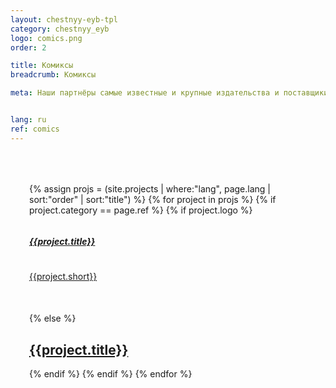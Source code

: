 ```yaml
---
layout: chestnyy-eyb-tpl
category: chestnyy_eyb
logo: comics.png
order: 2

title: Комиксы
breadcrumb: Комиксы

meta: Наши партнёры самые известные и крупные издательства и поставщики товаров.


lang: ru
ref: comics
---
```


<div id="itemContainer" class="row">
    {% assign projs = (site.projects | where:"lang", page.lang | sort:"order" | sort:"title") %}    
    {% for project in projs %}
    {% if project.category == page.ref %}
      {% if project.logo %}
      <div class="col-lg-6 itemcard">
        	<a href="{{site.baseurl}}{{project.url}}">
        		<div class="row">
		        	<div class="col-lg-12">
		        		<h5>{{project.title}}</h5>
		        	</div>
		        	<div class="col-lg-6">
		          		<img src="{{site.baseurl}}/img/{{project.category}}/{{project.logo}}" alt="">
		          	</div>
		          	<div class="col-lg-6">
		          		{{project.short}}
		          	</div>
	          	</div>
	        </a>
      </div>
      {% else %}
      <div class="col-lg-6">
        <a href="{{site.baseurl}}{{project.url}}" class="technical-card">
          <h2 class="text-center">{{project.title}}</h2>
        </a>
      </div>
      {% endif %}
    {% endif %}
    {% endfor %}
</div>
<style>
	.hero { height: 100%; padding: 20px 100px !important; }
	.hero>div { height: 100%; padding-bottom: 30px; background: url('/anim/bg_window.png');background-size: 100% 100%; }
	#itemContainer {  padding: 15px; margin: 0px; padding: 50px 50px 50px 30px; height: 100%; overflow-y: scroll; justify-content: unset; }
	.col-lg-4 a, .col-lg-6 a { background: none; }
	.technical-card, .friends-card { box-shadow: none; }
	h5 { margin-bottom: 25px; height: 45px; display: flex; align-items: center; }
	h5 a { display: block; }
	.itemcard { margin-bottom: 50px; }
</style>